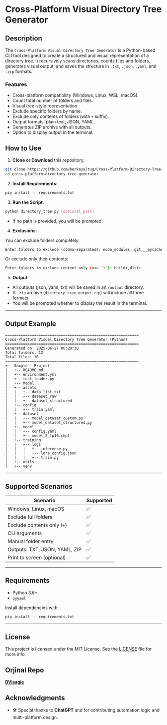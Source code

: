 # Cross-Platform Visual Directory Tree Generator

## Description

The `Cross-Platform Visual Directory Tree Generator` is a Python-based CLI tool designed to create a structured and visual representation of a directory tree. It recursively scans directories, counts files and folders, generates visual output, and saves the structure in `.txt`, `.json`, `.yaml`, and `.zip` formats.

### Features

- Cross-platform compatibility (Windows, Linux, WSL, macOS).
- Count total number of folders and files.
- Visual tree-style representation.
- Exclude specific folders by name.
- Exclude only contents of folders (with `+` suffix).
- Output formats: plain text, JSON, YAML.
- Generates ZIP archive with all outputs.
- Option to display output in the terminal.

## How to Use

1. **Clone or Download** this repository.

```bash
git clone https://github.com/berkayaltug/Cross-Platform-Directory-Tree-Generator.git
cd cross-platform-directory-tree-generator
```

2. **Install Requirements**:

```bash
pip install -r requirements.txt
```

3. **Run the Script**:

```bash
python directory_tree.py [optional_path]
```

- If no path is provided, you will be prompted.

4. **Exclusions**:

You can exclude folders completely:
```bash
Enter folders to exclude (comma-separated): node_modules,.git,__pycache__
```

Or exclude only their contents:
```bash
Enter folders to exclude content only (use `+`): build+,dist+
```

5. **Output**:
- All outputs (json, yaml, txt) will be saved in an `/output` directory.
- A `.zip` archive (`directory_tree_output.zip`) will include all three formats.
- You will be prompted whether to display the result in the terminal.

---

## Output Example

```
============================================================
Cross-Platform Visual Directory Tree Generator (Python)
============================================================
Generated on: 2025-06-27 00:28:38
Total folders: 12
Total files: 16
============================================================
+-- Sample - Project
|   +-- README.md
|   +-- environment.yml
|   +-- test_loader.py
|   +-- Model
|   +-- assets
|   |   +-- data_list.txt
|   |   +-- dataset_raw
|   |   +-- dataset_structured
|   +-- config
|   |   +-- train.yaml
|   +-- dataset
|   |   +-- model_dataset_custom.py
|   |   +-- model_dataset_structured.py
|   +-- model
|   |   +-- config.yaml
|   |   +-- model_2_fp16.ckpt
|   +-- training
|   |   +-- logs
|   |   |   +-- inference.py
|   |   |   +-- lora_config.json
|   |   |   +-- train.py
|   +-- utils
|   +-- venv
```

---

## Supported Scenarios

| Scenario | Supported |
|---------|-----------|
| Windows, Linux, macOS | ✅ |
| Exclude full folders | ✅ |
| Exclude contents only (`+`) | ✅ |
| CLI arguments | ✅ |
| Manual folder entry | ✅ |
| Outputs: TXT, JSON, YAML, ZIP | ✅ |
| Print to screen (optional) | ✅ |

---

## Requirements

- Python 3.6+
- `pyyaml`

Install dependencies with:
```bash
pip install -r requirements.txt
```

---

## License

This project is licensed under the MIT License. See the [LICENSE](LICENSE) file for more info.

## Orjinal Repo

[**BVisagie**](https://github.com/BVisagie/windows-visual-directory-tree-generator)

## Acknowledgments

- 🛠️ Special thanks to **ChatGPT** and for contributing automation logic and multi-platform design.
